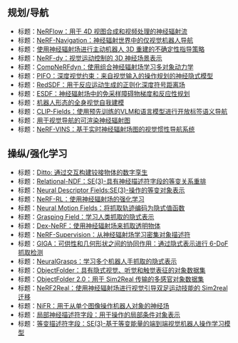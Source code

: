 ## 规划/导航

- 标题：[NeRFlow：用于 4D 视图合成和视频处理的神经辐射流](https://arxiv.org/abs/2012.09790)
- 标题：[NeRF-Navigation：神经辐射世界中的仅视觉机器人导航](https://arxiv.org/abs/2012.09790)
- 标题：[使用神经辐射场进行主动机器人 3D 重建的不确定性指导策略](https://arxiv.org/abs/2012.09790)
- 标题：[NeRF-dy：视觉运动控制的 3D 神经场景表示](https://arxiv.org/abs/2012.09790)
- 标题：[CompNeRFdyn：使用组合神经辐射场学习多对象动力学](https://arxiv.org/abs/2012.09790)
- 标题：[PIFO：深度视觉约束：来自视觉输入的操作规划的神经隐式模型](https://arxiv.org/abs/2012.09790)
- 标题：[RedSDF：用于反应运动生成的正则化深度符号距离场](https://arxiv.org/abs/2012.09790)
- 标题：[ESDF：神经辐射场中的免采样障碍物梯度和反应性规划](https://arxiv.org/abs/2012.09790)
- 标题：[机器人形态的全身视觉自我建模](https://arxiv.org/abs/2012.09790)
- 标题：[CLIP-Fields：使用预先训练的VLM和语言模型进行开放标签语义导航](https://arxiv.org/abs/2012.09790)
- 标题：[用于视觉导航的可渲染神经辐射图](https://arxiv.org/abs/2012.09790)
- 标题：[NeRF-VINS：基于实时神经辐射场图的视觉惯性导航系统](https://arxiv.org/abs/2012.09790)

## 操纵/强化学习

- 标题：[Ditto: 通过交互构建铰接物体的数字孪生](https://arxiv.org/abs/2202.08227)
- 标题：[Relational-NDF：SE(3)-具有神经描述符字段的等变关系重排](https://arxiv.org/pdf/2211.09786.pdf)
- 标题：[Neural Descriptor Fields:SE(3)-操作的等变对象表示](https://arxiv.org/abs/2112.05124)
- 标题：[NeRF-RL：使用神经辐射场的强化学习](https://dannydriess.github.io/papers/22-driess-NeRF-RL-preprint.pdf)
- 标题：[Neural Motion Fields：将抓取轨迹编码为隐式值函数](https://arxiv.org/pdf/2206.14854.pdf)
- 标题：[Grasping Field：学习人类抓取的隐式表示](https://arxiv.org/pdf/2008.04451.pdf)
- 标题：[Dex-NeRF：使用神经辐射场来抓取透明物体](https://arxiv.org/abs/2110.14217)
- 标题：[NeRF-Supervision：从神经辐射场学习密集对象描述符](https://arxiv.org/abs/2203.01913)
- 标题：[GIGA：可供性和几何形状之间的协同作用：通过隐式表示进行 6-DoF 抓取检测](https://arxiv.org/abs/2104.01542)
- 标题：[NeuralGrasps：学习多个机器人手抓取的隐式表示](https://arxiv.org/abs/2207.02959)
- 标题：[ObjectFolder：具有隐式视觉、听觉和触觉表征的对象数据集](https://arxiv.org/pdf/2109.07991.pdf)
- 标题：[ObjectFolder 2.0：用于 Sim2Real 传输的多感官对象数据集](https://arxiv.org/pdf/2204.02389.pdf)
- 标题：[NeRF2Real：使用神经辐射场进行视觉引导双足运动技能的 Sim2real 迁移](https://arxiv.org/pdf/2210.04932.pdf)
- 标题：[NiFR：用于从单个图像操作机器人对象的神经场](https://arxiv.org/pdf/2210.12126.pdf)
- 标题：[局部神经描述符字段：用于操作的局部条件对象表示](https://arxiv.org/pdf/2302.03573.pdf)
- 标题：[等变描述符字段：SE(3)-基于等变能量的端到端视觉机器人操作学习模型](https://openreview.net/forum?id=dnjZSPGmY5O)